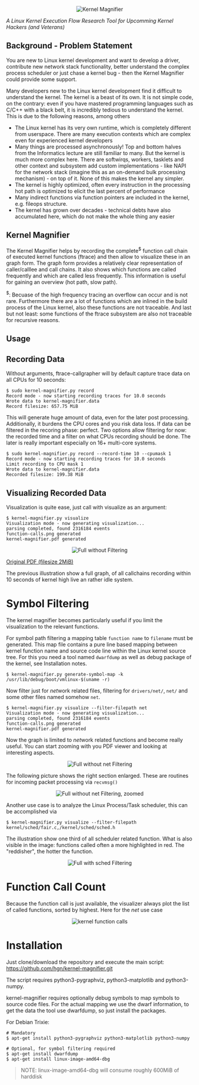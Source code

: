 <p align="center">
  <img src="docs/kernel-magnifier-readme.png" alt="Kernel Magnifier"><br>
</p>

*A Linux Kernel Execution Flow Research Tool for Upcomming Kernel Hackers (and Veterans)*

## Background - Problem Statement

You are new to Linux kernel development and want to develop a driver,
contribute new network stack functionality, better understand the complex
process scheduler or just chase a kernel bug - then the Kernel Magnifier could
provide some support.

Many developers new to the Linux kernel development find it difficult to
understand the kernel. The kernel is a beast of its own. It is not simple
code, on the contrary: even if you have mastered programming languages such as
C/C++ with a black belt, it is incredibly tedious to understand the kernel.
This is due to the following reasons, among others

- The Linux kernel has its very own runtime, which is completely different from
  userspace. There are many execution contexts which are complex even for
  experienced kernel developers
- Many things are processed asynchronously! Top and bottom halves from the
  Informatics lecture are still familiar to many. But the kernel is much more
  complex here. There are softwirqs, workers, tasklets and other context and
  subsystem add custom implementations - like NAPI for the network stack
  (imagine this as an on-demand bulk processing mechanism) -
  on top of it. None of this makes the kernel any simpler.
- The kernel is highly optimized, often every instruction in the processing hot
  path is optimized to elicit the last percent of performance
- Many indirect functions via function pointers are included in the kernel,
  e.g. fileops structure.
- The kernel has grown over decades - technical debts have also accumulated
  here, which do not make the whole thing any easier

## Kernel Magnifier

The Kernel Magnifier helps by recording the complete<sup>$</sup> function call
chain of executed kernel functions (ftrace) and then allow to visualize these
in an graph form. The graph form provides a relatively clear representation of
caller/calllee and call chains. It also shows which functions are called
frequently and which are called less frequently. This information is useful for
gaining an overview (hot path, slow path).

<sup>$</sup>: Becuase of the high frequency tracing an overflow can occur and
is not rare. Furthermore there are a lot of functions which are inlined in the
build process of the Linux kernel, also these functions are not traceable. And
last but not least: some functions of the ftrace subsystem are also not
traceable for recursive reasons.

## Usage

## Recording Data

Without arguments, ftrace-callgrapher will by default capture trace data on all
CPUs for 10 seconds:

```
$ sudo kernel-magnifier.py record
Record mode - now starting recording traces for 10.0 seconds
Wrote data to kernel-magnifier.data
Record filesize: 657.75 MiB
```

This will generate huge amount of data, even for the later post processing.
Additionally, it burdens the CPU cores and you risk data loss. If data can be
filtered in the recoring phase: perfect. Two options allow filtering for now:
the recorded time and a filter on what CPUs recording should be done. The later
is really important especially on 16+ multi-core systems.

```
$ sudo kernel-magnifier.py record --record-time 10 --cpumask 1
Record mode - now starting recording traces for 10.0 seconds
Limit recording to CPU mask 1
Wrote data to kernel-magnifier.data
Recorded filesize: 199.38 MiB
```

## Visualizing Recorded Data

Visualization is quite ease, just call with visualize as an argument:

```
$ kernel-magnifier.py visualize
Visualization mode - now generating visualization...
parsing completed, found 2316184 events
function-calls.png generated
kernel-magnifier.pdf generated
```

<p align="center">
  <img src="docs/graph-full.png" alt="Full without Filtering"><br>
</p>

[Original PDF (filesize 2MiB)](docs/kernel-magnifier.pdf)

The previous illustration show a full graph, of all callchains recording within
10 seconds of kernel high live an rather idle system.

# Symbol Filtering

The kernel magnifier becomes particularly useful if you limit the visualization
to the relevant functions.

For symbol path filtering a mapping table `function name` to `filename` must be generated.
This map file contains a pure line based mapping between kernel function name
and source code line within the Linux kernel source tree. For this you need a
tool named `dwarfdump` as well as debug package of the kernel, see Installation
notes.

```
$ kernel-magnifier.py generate-symbol-map -k /usr/lib/debug/boot/vmlinux-$(uname -r)
```

Now filter just for *net*work related files, filtering for `drivers/net/`,
`net/` and some other files named somehow `net`.

```
$ kernel-magnifier.py visualize --filter-filepath net
Visualization mode - now generating visualization...
parsing completed, found 2316184 events
function-calls.png generated
kernel-magnifier.pdf generated
```

Now the graph is limited to *net*work related functions and become really
useful. You can start zooming with you PDF viewer and looking at interesting
aspects.

<p align="center">
  <img src="docs/graph-net.png" alt="Full without net Filtering"><br>
</p>

The following picture shows the right section enlarged. These are routines for
incoming packet processing via `recvmsg()`

<p align="center">
  <img src="docs/graph-net-sockrec.png" alt="Full without net Filtering, zoomed"><br>
</p>

Another use case is to analyze the Linux Process/Task scheduler, this can be accomplished via

```
$ kernel-magnifier.py visualize --filter-filepath kernel/sched/fair.c,/kernel/sched/sched.h
```

The illustration show one third of all scheduler related function. What is also
visible in the image: functions called often a more highlighted in red. The
"reddisher", the hotter the function.

<p align="center">
  <img src="docs/graph-sched.png" alt="Full with sched Filtering"><br>
</p>

# Function Call Count

Because the function call is just available, the visualizer always plot the
list of called functions, sorted by highest. Here for the *net* use case

<p align="center">
  <img src="docs/kernel-function-calls-sorted.png" alt="kernel function calls"><br>
</p>


# Installation

Just clone/download the repository and execute the main script:
https://github.com/hgn/kernel-magnifier.git

The script requires python3-pygraphviz, python3-matplotlib and python3-numpy.

kernel-magnifier requires optionally debug symbols to map symbols to source
code files. For the actual mapping we use the dwarf information, to get the
data the tool use dwarfdump, so just install the packages.

For Debian Trixie:

```
# Mandatory
$ apt-get install python3-pygraphviz python3-matplotlib python3-numpy

# Optional, for symbol filtering required
$ apt-get install dwarfdump 
$ apt-get install linux-image-amd64-dbg
```

> NOTE: linux-image-amd64-dbg will consume roughly 600MiB of harddisk
